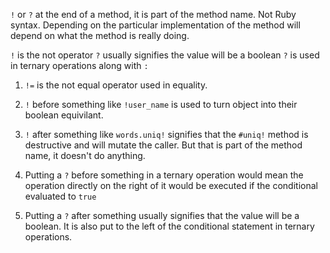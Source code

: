 `!` or `?` at the end of a method, it is part of the method name. Not Ruby syntax. Depending on the particular implementation of the method will depend on what the method is really doing.

`!` is the not operator
`?` usually signifies the value will be a boolean
`?` is used in ternary operations along with `:`


1. `!=` is the not equal operator used in equality.
2. `!` before something like `!user_name` is used to turn object into their boolean equivilant.
3. `!` after something like `words.uniq!` signifies that the `#uniq!` method is destructive and will mutate the caller. But that is part of the method name, it doesn't do anything.
4. Putting a `?` before something in a ternary operation would mean the operation directly on the right of it would be executed if the conditional evaluated to `true`

5. Putting a `?` after something usually signifies that the value will be a boolean. It is also put to the left of the conditional statement in ternary operations.